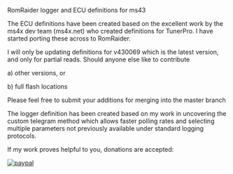 RomRaider logger and ECU definitions for ms43

The ECU definitions have been created based on the excellent work by the ms4x dev team (ms4x.net) who created definitions for TunerPro. I have started porting these across to RomRaider.

I will only be updating definitions for v430069 which is the latest version, and only for partial reads.
Should anyone else like to contribute

a) other versions, or 

b) full flash locations

Please feel free to submit your additions for merging into the master branch

The logger definition has been created based on my work in uncovering the custom telegram method which allows faster polling rates and selecting multiple parameters not previously available under standard logging protocols.

If my work proves helpful to you, donations are accepted:

[![paypal](https://www.paypalobjects.com/en_US/i/btn/btn_donateCC_LG.gif)](https://www.paypal.com/donate?hosted_button_id=TFWBHH4WEEHAU)

